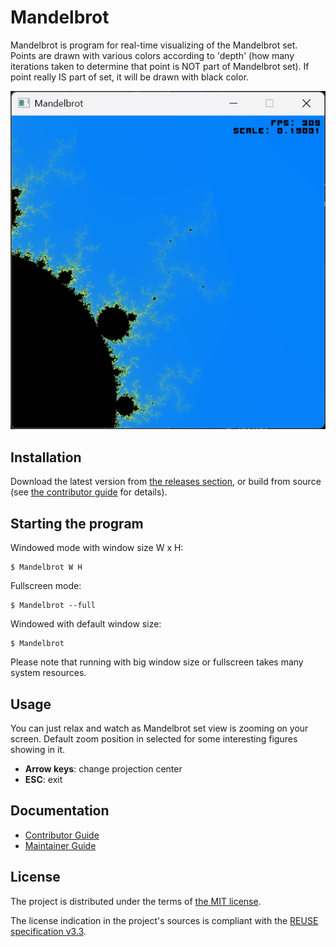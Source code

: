 <!--
SPDX-FileCopyrightText: 2010-2025 Friedrich von Never <friedrich@fornever.me>

SPDX-License-Identifier: MIT
-->

Mandelbrot
==========

Mandelbrot is program for real-time visualizing of the Mandelbrot set. Points
are drawn with various colors according to 'depth' (how many iterations taken
to determine that point is NOT part of Mandelbrot set). If point really IS part
of set, it will be drawn with black color.

![Screenshot][screenshot]

Installation
------------
Download the latest version from [the releases section][releases], or build from source (see [the contributor guide][docs.contributing] for details).

Starting the program
--------------------

Windowed mode with window size W x H:

```console
$ Mandelbrot W H
```

Fullscreen mode:

```console
$ Mandelbrot --full
```

Windowed with default window size:

```console
$ Mandelbrot
```

Please note that running with big window size or fullscreen takes many system
resources.

Usage
-----

You can just relax and watch as Mandelbrot set view is zooming on your screen.
Default zoom position in selected for some interesting figures showing in it.

- **Arrow keys**: change projection center
- **ESC**: exit

Documentation
-------------
- [Contributor Guide][docs.contributing]
- [Maintainer Guide][docs.maintainer-guide]

License
-------
The project is distributed under the terms of [the MIT license][docs.license].

The license indication in the project's sources is compliant with the [REUSE specification v3.3][reuse.spec].

[docs.contributing]: CONTRIBUTING.md
[docs.license]: LICENSES/MIT.txt
[docs.maintainer-guide]: MAINTAINING.md
[releases]: https://github.com/ForNeVeR/Mandelbrot/releases
[reuse.spec]: https://reuse.software/spec-3.3/
[screenshot]: docs/screenshot.png
